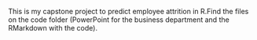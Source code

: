 This is my capstone project to predict employee attrition in R.Find the files on the code folder (PowerPoint for the business department and the RMarkdown with the code).
